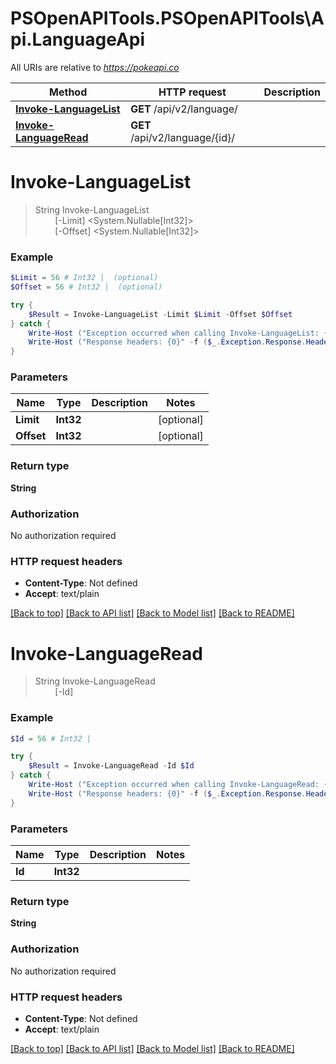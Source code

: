 # PSOpenAPITools.PSOpenAPITools\Api.LanguageApi

All URIs are relative to *https://pokeapi.co*

Method | HTTP request | Description
------------- | ------------- | -------------
[**Invoke-LanguageList**](LanguageApi.md#Invoke-LanguageList) | **GET** /api/v2/language/ | 
[**Invoke-LanguageRead**](LanguageApi.md#Invoke-LanguageRead) | **GET** /api/v2/language/{id}/ | 


<a id="Invoke-LanguageList"></a>
# **Invoke-LanguageList**
> String Invoke-LanguageList<br>
> &nbsp;&nbsp;&nbsp;&nbsp;&nbsp;&nbsp;&nbsp;&nbsp;[-Limit] <System.Nullable[Int32]><br>
> &nbsp;&nbsp;&nbsp;&nbsp;&nbsp;&nbsp;&nbsp;&nbsp;[-Offset] <System.Nullable[Int32]><br>



### Example
```powershell
$Limit = 56 # Int32 |  (optional)
$Offset = 56 # Int32 |  (optional)

try {
    $Result = Invoke-LanguageList -Limit $Limit -Offset $Offset
} catch {
    Write-Host ("Exception occurred when calling Invoke-LanguageList: {0}" -f ($_.ErrorDetails | ConvertFrom-Json))
    Write-Host ("Response headers: {0}" -f ($_.Exception.Response.Headers | ConvertTo-Json))
}
```

### Parameters

Name | Type | Description  | Notes
------------- | ------------- | ------------- | -------------
 **Limit** | **Int32**|  | [optional] 
 **Offset** | **Int32**|  | [optional] 

### Return type

**String**

### Authorization

No authorization required

### HTTP request headers

 - **Content-Type**: Not defined
 - **Accept**: text/plain

[[Back to top]](#) [[Back to API list]](../README.md#documentation-for-api-endpoints) [[Back to Model list]](../README.md#documentation-for-models) [[Back to README]](../README.md)

<a id="Invoke-LanguageRead"></a>
# **Invoke-LanguageRead**
> String Invoke-LanguageRead<br>
> &nbsp;&nbsp;&nbsp;&nbsp;&nbsp;&nbsp;&nbsp;&nbsp;[-Id] <Int32><br>



### Example
```powershell
$Id = 56 # Int32 | 

try {
    $Result = Invoke-LanguageRead -Id $Id
} catch {
    Write-Host ("Exception occurred when calling Invoke-LanguageRead: {0}" -f ($_.ErrorDetails | ConvertFrom-Json))
    Write-Host ("Response headers: {0}" -f ($_.Exception.Response.Headers | ConvertTo-Json))
}
```

### Parameters

Name | Type | Description  | Notes
------------- | ------------- | ------------- | -------------
 **Id** | **Int32**|  | 

### Return type

**String**

### Authorization

No authorization required

### HTTP request headers

 - **Content-Type**: Not defined
 - **Accept**: text/plain

[[Back to top]](#) [[Back to API list]](../README.md#documentation-for-api-endpoints) [[Back to Model list]](../README.md#documentation-for-models) [[Back to README]](../README.md)

